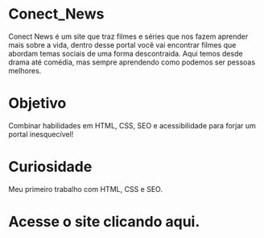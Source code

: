 # Conect_News
Conect News é um site que traz filmes e séries que nos fazem aprender mais sobre a vida, dentro desse portal você vai encontrar filmes que abordam temas sociais de uma forma descontraida. Aqui temos desde drama até comédia, mas sempre aprendendo como podemos ser pessoas melhores.

# Objetivo 
Combinar habilidades em HTML, CSS, SEO e acessibilidade para forjar um portal inesquecível!

# Curiosidade
Meu primeiro trabalho com HTML, CSS e SEO.

# Acesse o site clicando aqui.
